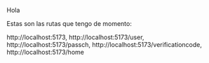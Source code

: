Hola

Estas son las rutas que tengo de momento:

http://localhost:5173, 
http://localhost:5173/user, 
http://localhost:5173/passch, 
http://localhost:5173/verificationcode, 
http://localhost:5173/home
